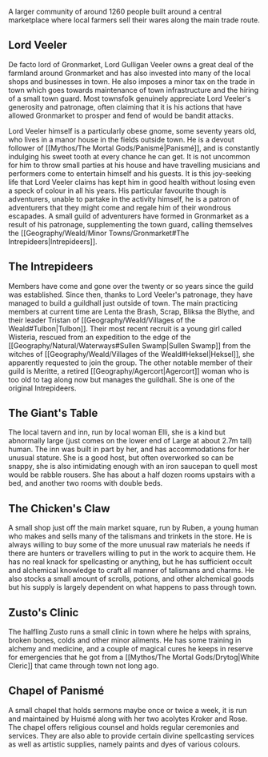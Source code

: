 A larger community of around 1260 people built around a central marketplace where local farmers sell their wares along the main trade route.
## Lord Veeler
De facto lord of Gronmarket, Lord Gulligan Veeler owns a great deal of the farmland around Gronmarket and has also invested into many of the local shops and businesses in town. He also imposes a minor tax on the trade in town which goes towards maintenance of town infrastructure and the hiring of a small town guard. Most townsfolk genuinely appreciate Lord Veeler's generosity and patronage, often claiming that it is his actions that have allowed Gronmarket to prosper and fend of would be bandit attacks.

Lord Veeler himself is a particularly obese gnome, some seventy years old, who lives in a manor house in the fields outside town. He is a devout follower of [[Mythos/The Mortal Gods/Panismé|Panismé]], and is constantly indulging his sweet tooth at every chance he can get. It is not uncommon for him to throw small parties at his house and have travelling musicians and performers come to entertain himself and his guests. It is this joy-seeking life that Lord Veeler claims has kept him in good health without losing even a speck of colour in all his years. His particular favourite though is adventurers, unable to partake in the activity himself, he is a patron of adventurers that they might come and regale him of their wondrous escapades. A small guild of adventurers have formed in Gronmarket as a result of his patronage, supplementing the town guard, calling themselves the [[Geography/Weald/Minor Towns/Gronmarket#The Intrepideers|Intrepideers]].

## The Intrepideers
Members have come and gone over the twenty or so years since the guild was established. Since then, thanks to Lord Veeler's patronage, they have managed to build a guildhall just outside of town. The main practicing members at current time are Lenta the Brash, Scrap, Bliksa the Blythe, and their leader Tristan of [[Geography/Weald/Villages of the Weald#Tulbon|Tulbon]]. Their most recent recruit is a young girl called Wisteria, rescued from an expedition to the edge of the [[Geography/Natural/Waterways#Sullen Swamp|Sullen Swamp]] from the witches of [[Geography/Weald/Villages of the Weald#Heksel|Heksel]], she apparently requested to join the group. The other notable member of their guild is Meritte, a retired [[Geography/Agercort|Agercort]] woman who is too old to tag along now but manages the guildhall. She is one of the original Intrepideers.

## The Giant's Table
The local tavern and inn, run by local woman Elli, she is a kind but abnormally large (just comes on the lower end of Large at about 2.7m tall) human. The inn was built in part by her, and has accommodations for her unusual stature. She is a good host, but often overworked so can be snappy, she is also intimidating enough with an iron saucepan to quell most would be rabble rousers. She has about a half dozen rooms upstairs with a bed, and another two rooms with double beds.

## The Chicken's Claw
A small shop just off the main market square, run by Ruben, a young human who makes and sells many of the talismans and trinkets in the store. He is always willing to buy some of the more unusual raw materials he needs if there are hunters or travellers willing to put in the work to acquire them. He has no real knack for spellcasting or anything, but he has sufficient occult and alchemical knowledge to craft all manner of talismans and charms. He also stocks a small amount of scrolls, potions, and other alchemical goods but his supply is largely dependent on what happens to pass through town.

## Zusto's Clinic
The halfling Zusto runs a small clinic in town where he helps with sprains, broken bones, colds and other minor ailments. He has some training in alchemy and medicine, and a couple of magical cures he keeps in reserve for emergencies that he got from a [[Mythos/The Mortal Gods/Drytog|White Cleric]] that came through town not long ago.

## Chapel of Panismé
A small chapel that holds sermons maybe once or twice a week, it is run and maintained by Huismé along with her two acolytes Kroker and Rose. The chapel offers religious counsel and holds regular ceremonies and services. They are also able to provide certain divine spellcasting services as well as artistic supplies, namely paints and dyes of various colours.


